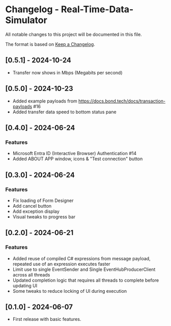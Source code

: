# Changelog - Real-Time-Data-Simulator

All notable changes to this project will be documented in this file.

The format is based on [Keep a Changelog](https://keepachangelog.com/en/1.0.0/).

## [0.5.1] - 2024-10-24
* Transfer now shows in Mbps (Megabits per second)

## [0.5.0] - 2024-10-23
* Added example payloads from https://docs.bond.tech/docs/transaction-payloads #16
* Added transfer data speed to bottom status pane

## [0.4.0] - 2024-06-24
### Features
* Microsoft Entra ID (Interactive Browser) Authentication #14
* Added ABOUT APP window, icons & "Test connection" button

## [0.3.0] - 2024-06-24
### Features
* Fix loading of Form Designer
* Add cancel button
* Add exception display 
* Visual tweaks to progress bar

## [0.2.0] - 2024-06-21
### Features
* Added reuse of compiled C# expressions from message payload, repeated use of an expression executes faster
* Limit use to single EventSender and Single EventHubProducerClient across all threads
* Updated completion logic that requires all threads to complete before updating UI
* Some tweaks to reduce locking of UI during execution

## [0.1.0] - 2024-06-07
* First release with basic features.
